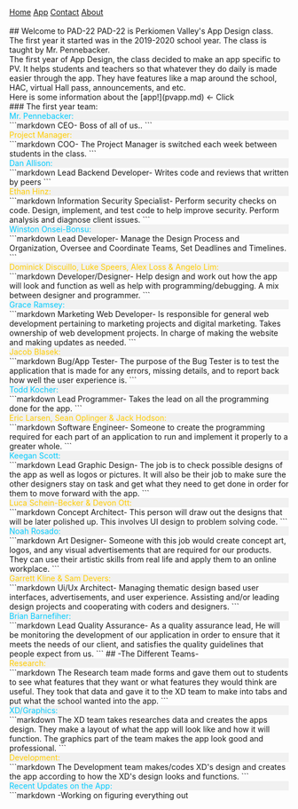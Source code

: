 <div class="topnav">
  <a class="active" href="#home">Home</a>
  <a href="pvapp.md">App</a>
  <a href="#contact">Contact</a>
  <a href="#about">About</a>
</div>
<br/>
## Welcome to PAD-22
PAD-22 is Perkiomen Valley's App Design class. The first year it started was in the 2019-2020 school year. The class is taught by Mr. Pennebacker. 
<br/>
The first year of App Design, the class decided to make an app specific to PV. It helps students and teachers so that whatever they do daily is made easier through the app. They have features like a map around the school, HAC, virtual Hall pass, announcements, and etc.
<br/>
Here is some information about the [app!](pvapp.md) ← Click
<br/>
### The first year team:
<br/>
<div style="background-color:rgba(0, 0, 0, 0.0470588);">
 <span style="color: rgb(0,203,255);">Mr. Pennebacker:</span>
 </div>
```markdown
CEO-
Boss of all of us..
```
 <div style="background-color:rgba(0, 0, 0, 0.0470588);">
 <span style="color: rgb(255,204,0);">Project Manager:</span>
 </div>
```markdown
COO-
The Project Manager is switched each week between students in the class.
```
<div style="background-color:rgba(0, 0, 0, 0.0470588);">
 <span style="color: rgb(0,203,255);">Dan Allison:</span>
 </div>
```markdown
Lead Backend Developer-
Writes code and reviews that written by peers
```
 <div style="background-color:rgba(0, 0, 0, 0.0470588);">
 <span style="color: rgb(255,204,0);">Ethan Hinz:</span>
 </div>
```markdown
Information Security Specialist-
Perform security checks on code. Design, implement, and test code to help
improve security. Perform analysis and diagnose client issues.
```
<div style="background-color:rgba(0, 0, 0, 0.0470588);">
 <span style="color: rgb(0,203,255);">Winston Onsei-Bonsu:</span>
 </div>
```markdown
Lead Developer-
Manage the Design Process and Organization, Oversee and Coordinate Teams,
Set Deadlines and Timelines.
```
 <div style="background-color:rgba(0, 0, 0, 0.0470588);">
 <span style="color: rgb(255,204,0);">Dominick Discuillo, Luke Speers, Alex Loss & Angelo Lim:</span>
 </div>
```markdown
Developer/Designer-
Help design and work out how the app will look and function as well as help 
with programming/debugging. A mix between designer and programmer.
```
<div style="background-color:rgba(0, 0, 0, 0.0470588);">
 <span style="color: rgb(0,203,255);">Grace Ramsey:</span>
 </div>
```markdown
Marketing Web Developer- 
Is responsible for general web development pertaining to marketing projects 
and digital marketing. Takes ownership of web development projects. In 
charge of making the website and making updates as needed.
```
 <div style="background-color:rgba(0, 0, 0, 0.0470588);">
 <span style="color: rgb(255,204,0);">Jacob Blasek:</span>
 </div>
```markdown
Bug/App Tester-
The purpose of the Bug Tester is to test the application that is made for any 
errors, missing details, and to report back how well the user experience is.
```
<div style="background-color:rgba(0, 0, 0, 0.0470588);">
 <span style="color: rgb(0,203,255);">Todd Kocher:</span>
 </div>
```markdown
Lead Programmer-
Takes the lead on all the programming done for the app.
```
 <div style="background-color:rgba(0, 0, 0, 0.0470588);">
 <span style="color: rgb(255,204,0);">Eric Larsen, Sean Oplinger & Jack Hodson:</span>
 </div>
```markdown
Software Engineer-
Someone to create the programming required for each part of an application to 
run and implement it properly to a greater whole.
```
<div style="background-color:rgba(0, 0, 0, 0.0470588);">
 <span style="color: rgb(0,203,255);">Keegan Scott:</span>
 </div>
```markdown
Lead Graphic Design-
The job is to check possible designs of the app as well as logos or pictures.
It will also be their job to make sure the other designers stay on task and
get what they need to get done in order for them to move forward with the
app.
```
 <div style="background-color:rgba(0, 0, 0, 0.0470588);">
 <span style="color: rgb(255,204,0);">Luca Schein-Becker & Devon Ott:</span>
 </div>
```markdown
Concept Architect-
This person will draw out the designs that will be later polished up. 
This involves UI design to problem solving code.
```
<div style="background-color:rgba(0, 0, 0, 0.0470588);">
 <span style="color: rgb(0,203,255);">Noah Rosado:</span>
 </div>
```markdown
Art Designer-
Someone with this job would create concept art, logos, and any visual 
advertisements that are required for our products. They can use their 
artistic skills from real life and apply them to an online workplace.
```
 <div style="background-color:rgba(0, 0, 0, 0.0470588);">
 <span style="color: rgb(255,204,0);">Garrett Kline & Sam Devers:</span>
 </div>
```markdown
Ui/Ux Architect-
Managing thematic design based user interfaces, advertisements, and user 
experience. Assisting and/or leading design projects and cooperating 
with coders and designers.
```
<div style="background-color:rgba(0, 0, 0, 0.0470588);">
 <span style="color: rgb(0,203,255);">Brian Barnefiher:</span>
 </div>
```markdown
Lead Quality Assurance-
As a quality assurance lead, He will be monitoring the development of our 
application in order to ensure that it meets the needs of our client, 
and satisfies the quality guidelines that people expect from us.
```
## -The Different Teams-
<div style="background-color:rgba(0, 0, 0, 0.0470588);">
 <span style="color: rgb(255,204,0);">Research:</span>
 </div>
```markdown
The Research team made forms and gave them out to students to see what 
features that they want or what features they would think are useful. 
They took that data and gave it to the XD team to make into tabs 
and put what the school wanted into the app.
```
<div style="background-color:rgba(0, 0, 0, 0.0470588);">
 <span style="color: rgb(0,203,255);">XD/Graphics:</span>
 </div>
```markdown
The XD team takes researches data and creates the apps design. They 
make a layout of what the app will look like and how it will function.
The graphics part of the team makes the app look good and professional.
```
<div style="background-color:rgba(0, 0, 0, 0.0470588);">
 <span style="color: rgb(255,204,0);">Development:</span>
 </div>
```markdown
The Development team makes/codes XD's design and creates the app according
to how the XD's design looks and functions.
```
<div style="background-color:rgba(0, 0, 0, 0.0470588);">
 <span style="color: rgb(0,203,255);">Recent Updates on the App:</span>
 </div>
```markdown
-Working on figuring everything out


```
